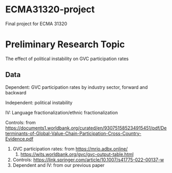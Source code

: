 # ECMA31320-project
Final project for ECMA 31320 



# Preliminary Research Topic

The effect of political instability on GVC participation rates

## Data

Dependent: GVC participation rates by industry sector, forward and backward

Independent: political instability 

IV: Language fractionalization/ethnic fractionalization

Controls: from https://documents1.worldbank.org/curated/en/930751585234915451/pdf/Determinants-of-Global-Value-Chain-Participation-Cross-Country-Evidence.pdf

1. GVC participation rates: from https://mrio.adbx.online/
   1. https://wits.worldbank.org/gvc/gvc-output-table.html
2. Controls: https://link.springer.com/article/10.1007/s41775-022-00137-w
3. Dependent and IV: from our previous paper 
